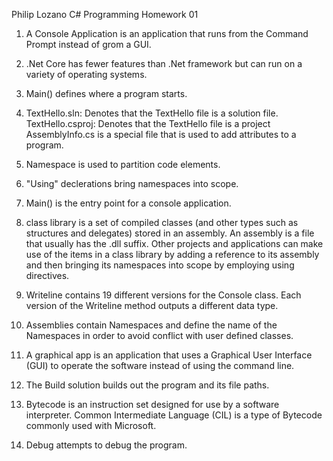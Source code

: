 Philip Lozano
C# Programming Homework 01

1. A Console Application is an application that runs from the Command Prompt instead of grom a GUI.

2. .Net Core has fewer features than .Net framework but can run on a variety of operating systems.

3. Main() defines where a program starts.

4. TextHello.sln: Denotes that the TextHello file is a solution file.
   TextHello.csproj: Denotes that the TextHello file is a project
   AssemblyInfo.cs is a special file that is used to add attributes to a program.
   
5. Namespace is used to partition code elements.

6. "Using" declerations bring namespaces into scope.

7. Main() is the entry point for a console application. 

8. class library is a set of compiled classes (and other types such as structures and delegates)
stored in an assembly. An assembly is a file that usually has the .dll suffix. Other projects
and applications can make use of the items in a class library by adding a reference to its assembly 
and then bringing its namespaces into scope by employing using directives.

9. Writeline contains 19 different versions for the Console class. Each version of the Writeline
method outputs a different data type.

10. Assemblies contain Namespaces and define the name of the Namespaces in order to avoid 
conflict with user defined classes.

11. A graphical app is an application that uses a Graphical User Interface (GUI) to operate the
software instead of using the command line.

12. The Build solution builds out the program and its file paths.

13. Bytecode is an instruction set designed for use by a software interpreter. Common Intermediate 
Language (CIL) is a type of Bytecode commonly used with Microsoft.

14. Debug attempts to debug the program.